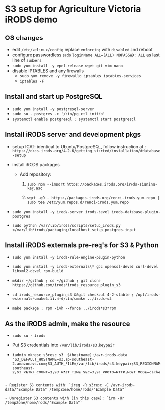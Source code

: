 
# S3 setup for Agriculture Victoria iRODS demo

## OS changes

   - edit `/etc/selinux/config`
     replace `enforcing` with `disabled` and reboot
   - configure passwordless `sudo`
     `loginName ALL=(ALL) NOPASSWD: ALL` as last
     line of `sudoers`
   - `sudo yum install -y epel-release wget git vim nano`
   - disable IPTABLES and any firewalls
     * `sudo yum remove -y firewalld iptables iptables-services`
     * `iptables -F`

## Install and start up PostgreSQL

   - `sudo yum install -y postgresql-server`
   - `sudo su - postgres -c '/bin/pg_ctl initdb'`
   - `systemctl enable postgresql ; systemctl start postgresql`

## Install iRODS server and development pkgs
   - setup ICAT: identical to  Ubuntu/PostgreSQL, follow instruction at :
     `https://docs.irods.org/4.2.6/getting_started/installation/#database-setup`
   - install iRODS packages

      * Add repository:
         1. `sudo rpm --import https://packages.irods.org/irods-signing-key.asc`

         2. `wget -qO - https://packages.irods.org/renci-irods.yum.repo | sudo tee /etc/yum.repos.d/renci-irods.yum.repo`

   - `sudo yum install -y irods-server irods-devel irods-database-plugin-postgres`

   - `sudo python /var/lib/irods/scripts/setup_irods.py </var/lib/irods/packaging/localhost_setup_postgres.input`

## Install iRODS externals pre-req's for S3 & Python

   - `sudo yum install -y irods-rule-engine-plugin-python`

   - `sudo yum install -y irods-externals\* gcc openssl-devel curl-devel libxml2-devel rpm-build`

   - `mkdir ~/github ; cd ~/github ; git clone https://github.com/irods/irods_resource_plugin_s3`

   - `cd irods_resource_plugin_s3 &&git checkout 4-2-stable ; /opt/irods-externals/cmake3.11.4-0/bin/cmake ../irods*s3`

   - `make package ; rpm -ivh --force ../irods*s3*rpm`

## As the iRODS admin, make the resource

   - `sudo su - irods`

   - Put S3 credentials into `/var/lib/irods/s3.keypair`

   - ```
     iadmin mkresc s3resc s3  $(hostname):/avr-irods-data "S3_DEFAULT_HOSTNAME=s3.ap-southeast-2.amazonaws.com;S3_AUTH_FILE=/var/lib/irods/s3.keypair;S3_REGIONNAME=ap-southeast-2;S3_RETRY_COUNT=2;S3_WAIT_TIME_SEC=3;S3_PROTO=HTTP;HOST_MODE=cacheless_attached;S3_SIGNATURE_VERSION=4;S3_ENABLE_MPU=1;S3_MPU_THREADS=30;S3_MPU_CHUNK=256"
   ```

   - Register S3 contents with: `ireg -R s3resc -C /avr-irods-data/"Example Data" /tempZone/home/rods/"Example Data"`

   - Unregister S3 contents with (in this case): `irm -Ur /tempZone/home/rods/"Example Data"`
   
